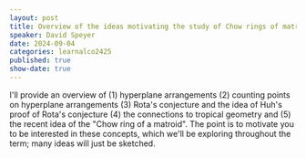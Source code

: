 ```yaml
---
layout: post
title: Overview of the ideas motivating the study of Chow rings of matroids
speaker: David Speyer
date: 2024-09-04
categories: learnalco2425
published: true
show-date: true
---
```

I'll provide an overview of (1) hyperplane arrangements (2) counting points on hyperplane arrangements (3) Rota's conjecture and the idea of Huh's proof of Rota's conjecture (4) the connections to tropical geometry and (5) the recent idea of the "Chow ring of a matroid". The point is to motivate you to be interested in these concepts, which we'll be exploring throughout the term; many ideas will just be sketched.
